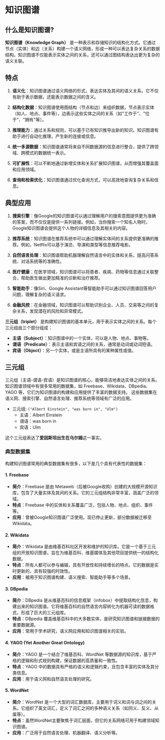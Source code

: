 # 知识图谱
## 什么是知识图谱?

**知识图谱（Knowledge Graph）** 是一种表示和存储知识的结构化方式。它通过节点（实体）和边（关系）构建一个语义网络，形成一种可以表达复杂关系的数据结构。知识图谱不仅能表示实体之间的关系，还可以通过图结构表达出更为复杂的语义关联。

## 特点
1. **语义化**：知识图谱通过语义网络的形式，表达实体及其间的语义关系。它不仅有助于表示数据，还能表示数据之间的含义。
  
2. **结构化数据**：知识图谱使用图结构（节点和边）来组织数据，节点表示实体（如人、地点、事件等），边表示这些实体之间的关系（如"工作于"、"位于"、"拥有"等）。
  
3. **推理能力**：通过关系和规则，可以基于已有知识推导出新的知识。知识图谱有助于进行自动化推理，产生新的连接或信息。

4. **统一多源数据**：知识图谱通常将来自不同数据源的信息进行整合，提供了跨领域、跨模式的数据统一表示。

5. **可扩展性**：可以不断地通过新增实体和关系扩展知识图谱，从而增强其覆盖面和应用领域。

6. **查询和检索优化**：知识图谱通过优化查询方式，可以高效地查询复杂关系和信息。

## 典型应用

1. **搜索引擎**：像Google的知识图谱可以通过理解用户的搜索意图提供更为准确的答案，而不仅仅是提供一系列链接。例如，当你搜索一个知名人物时，Google知识图谱会提供这个人物的详细信息及其相关的内容。
  
2. **推荐系统**：知识图谱在推荐系统中可以通过理解实体间的关系提供更准确的推荐。例如，Netflix可以基于演员、导演和类型等信息推荐电影。

3. **自然语言处理**：知识图谱帮助机器理解自然语言中的实体和关系，提高问答系统、对话系统等的准确性。

4. **医疗健康**：在医学领域，知识图谱可以将患者、疾病、药物等信息通过关联整合，帮助医生做出更加精准的诊断和治疗推荐。

5. **智能助手**：像Siri、Google Assistant等智能助手可以通过知识图谱回答用户问题，理解复杂的语义请求。

6. **金融风控**：在金融领域，知识图谱可以帮助识别企业、人员、交易等之间的复杂关系，发现潜在的风险和异常模式。

**三元组（triplet）** 是构建知识图谱的基本单元，用于表示实体之间的关系。每个三元组由三个部分组成：
- **主语（Subject）**：知识图谱中的一个实体，可以是人物、地点、事物等。
- **谓语（Predicate）**：表示主语和宾语之间的关系，通常是动词或动词短语。
- **宾语（Object）**：另一个实体，或是主语所具有的某种属性或值。

## 三元组
三元组（主语-谓语-宾语）是知识图谱的核心，能够简洁地表达实体之间的关系。知识图谱领域中有很多常用的数据集，如 Freebase、Wikidata、DBpedia、YAGO 等，它们为知识图谱的构建和应用提供了丰富的数据支持。
这些数据集在语义网、搜索引擎、自然语言处理、推荐系统等领域有广泛的应用。

- 三元组: `("Albert Einstein", "was born in", "Ulm")`
  - 主语：Albert Einstein
  - 谓语：was born in
  - 宾语：Ulm

这个三元组表达了**爱因斯坦出生在乌尔姆**这一事实。

### 典型数据集
构建知识图谱常用的典型数据集有很多，以下是几个具有代表性的数据集：

#### 1. **Freebase**
   - **简介**：Freebase 是由 Metaweb（后被Google收购）创建的大规模开源知识库，包含了大量实体及其间的关系。它的三元组结构非常丰富，涵盖广泛的领域。
   - **特点**：Freebase 中的实体和关系覆盖广泛，包括人物、地点、组织、事件等。
   - **应用**：曾被Google知识图谱广泛使用。现已停止更新，部分数据被迁移至 Wikidata。

#### 2. **Wikidata**
   - **简介**：Wikidata 是由维基百科社区开发和维护的知识库。它是一个基于三元组的开放知识图谱，旨在为维基百科、维基媒体及其他项目提供统一的结构化数据。
   - **特点**：所有人都可以参与编辑，具有开放性和持续增长的特点。它的数据是实时更新的，具有较强的时效性。
   - **应用**：被用于知识图谱构建、语义搜索、智能助手等多个场景。

#### 3. **DBpedia**
   - **简介**：DBpedia 是从维基百科的信息框架（infobox）中提取结构化信息，构建出来的知识图谱。它将维基百科的自然语言内容转化为机器可读的数据格式，形成了巨大的三元组库。
   - **特点**：DBpedia 覆盖维基百科中的大多数实体，是研究知识图谱和链接数据的重要数据源。
   - **应用**：常用于学术研究，语义网应用和知识图谱相关的实验。

#### 4. **YAGO (Yet Another Great Ontology)**
   - **简介**：YAGO 是一个结合了维基百科、WordNet 等数据源的知识库，基于严格的逻辑和形式规则构建，保证数据的高质量和一致性。
   - **特点**：YAGO 中的数据具有严格的语义和逻辑约束，且包含丰富的实体及其分类信息。
   - **应用**：用于语义网和自然语言处理的研究。

#### 5. **WordNet**
   - **简介**：WordNet 是一个大型的词汇数据库，主要用于词义和词与词之间的关系。它组织了英文词汇，定义了词汇之间的多种语义关系（如同义、反义、从属等）。
   - **特点**：虽然WordNet主要聚焦于词汇层面，但它的关系网络可用于构建领域知识图谱。
   - **应用**：广泛用于自然语言处理、机器翻译、语义分析等。

